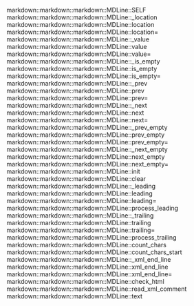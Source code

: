 markdown::markdown::markdown::MDLine::SELF
markdown::markdown::markdown::MDLine::_location
markdown::markdown::markdown::MDLine::location
markdown::markdown::markdown::MDLine::location=
markdown::markdown::markdown::MDLine::_value
markdown::markdown::markdown::MDLine::value
markdown::markdown::markdown::MDLine::value=
markdown::markdown::markdown::MDLine::_is_empty
markdown::markdown::markdown::MDLine::is_empty
markdown::markdown::markdown::MDLine::is_empty=
markdown::markdown::markdown::MDLine::_prev
markdown::markdown::markdown::MDLine::prev
markdown::markdown::markdown::MDLine::prev=
markdown::markdown::markdown::MDLine::_next
markdown::markdown::markdown::MDLine::next
markdown::markdown::markdown::MDLine::next=
markdown::markdown::markdown::MDLine::_prev_empty
markdown::markdown::markdown::MDLine::prev_empty
markdown::markdown::markdown::MDLine::prev_empty=
markdown::markdown::markdown::MDLine::_next_empty
markdown::markdown::markdown::MDLine::next_empty
markdown::markdown::markdown::MDLine::next_empty=
markdown::markdown::markdown::MDLine::init
markdown::markdown::markdown::MDLine::clear
markdown::markdown::markdown::MDLine::_leading
markdown::markdown::markdown::MDLine::leading
markdown::markdown::markdown::MDLine::leading=
markdown::markdown::markdown::MDLine::process_leading
markdown::markdown::markdown::MDLine::_trailing
markdown::markdown::markdown::MDLine::trailing
markdown::markdown::markdown::MDLine::trailing=
markdown::markdown::markdown::MDLine::process_trailing
markdown::markdown::markdown::MDLine::count_chars
markdown::markdown::markdown::MDLine::count_chars_start
markdown::markdown::markdown::MDLine::_xml_end_line
markdown::markdown::markdown::MDLine::xml_end_line
markdown::markdown::markdown::MDLine::xml_end_line=
markdown::markdown::markdown::MDLine::check_html
markdown::markdown::markdown::MDLine::read_xml_comment
markdown::markdown::markdown::MDLine::text